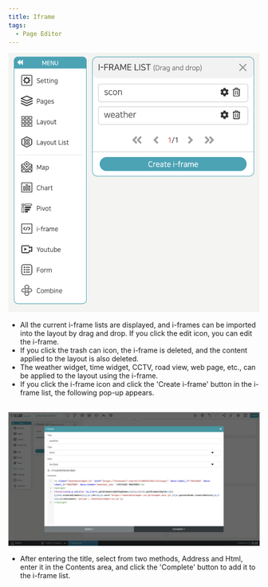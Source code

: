 ```yaml
---
title: Iframe
tags:
  - Page Editor
---
```



![Pages editor i-frame](./66.png)
- All the current i-frame lists are displayed, and i-frames can be imported into the layout by drag and drop. If you click the edit icon, you can edit the i-frame.
- If you click the trash can icon, the i-frame is deleted, and the content applied to the layout is also deleted.
- The weather widget, time widget, CCTV, road view, web page, etc., can be applied to the layout using the i-frame.
- If you click the i-frame icon and click the 'Create i-frame' button in the i-frame list, the following pop-up appears.
<br/><br/>


![Pages editor Create i-frame](./67.png)
- After entering the title, select from two methods, Address and Html, enter it in the Contents area, and click the 'Complete' button to add it to the i-frame list.
<br/><br/>